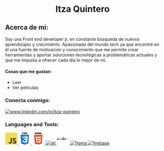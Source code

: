 <h1 align="center">Itza Quintero</h1>
<h2 align="left">Acerca de mi:</h2>
<p align="left">
 Soy una Front end developer jr, en constante búsqueda de nuevos aprendizajes y crecimiento. Apasionada del mundo tech ya que encontré en él una fuente de motivación y conocimiento que me permite crear herramientas y aportar soluciones tecnológicas a problemáticas actuales y que me impulsa a ofrecer cada día lo mejor de mi.
</p>
<h4 align="left">Cosas que me gustan:</h4>
<ul>
  <li>Leer</li>
  <li>Ver películas</li>
</ul>
<h3 align="left">Conecta conmigo:</h3>
<a href="https://www.linkedin.com/in/itza-quintero" target="blank"><img align="center" src="https://img.icons8.com/color/48/000000/linkedin.png" alt="www.linkedin.com/in/itza-quintero" width="50" /></a>

<h3 align="left">Languages and Tools:</h3>
<p align="left"> <a href="https://developer.mozilla.org/en-US/docs/Web/JavaScript" target="_blank" rel="noreferrer"> <img src="https://raw.githubusercontent.com/devicons/devicon/master/icons/javascript/javascript-original.svg" alt="javascript" width="40" height="40"/></a><a href="https://www.w3schools.com/css/" target="_blank" rel="noreferrer"> <img src="https://raw.githubusercontent.com/devicons/devicon/master/icons/css3/css3-original-wordmark.svg" alt="css3" width="40" height="40"/> </a><a href="https://www.w3.org/html/" target="_blank" rel="noreferrer"> <img src="https://raw.githubusercontent.com/devicons/devicon/master/icons/html5/html5-original-wordmark.svg" alt="html5" width="40" height="40"/> </a><a href="https://git-scm.com/" target="_blank" rel="noreferrer"> <img src="https://www.vectorlogo.zone/logos/git-scm/git-scm-icon.svg" alt="git" width="40" height="40"/> </a><a href="https://nodejs.org" target="_blank" rel="noreferrer"> <img src="https://raw.githubusercontent.com/devicons/devicon/master/icons/nodejs/nodejs-original-wordmark.svg" alt="nodejs" width="40" height="40"/><a href="https://www.figma.com/" target="_blank" rel="noreferrer"> <img src="https://www.vectorlogo.zone/logos/figma/figma-icon.svg" alt="figma" width="40" height="40"/> </a><a href="https://firebase.google.com/" target="_blank" rel="noreferrer"> <img src="https://www.vectorlogo.zone/logos/firebase/firebase-icon.svg" alt="firebase" width="40" height="40"/> </a>
